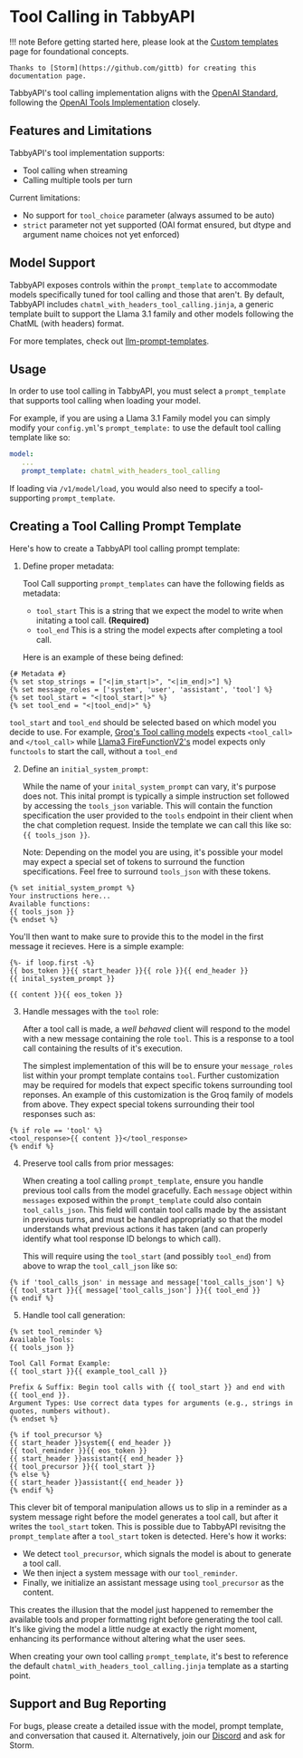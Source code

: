 # Tool Calling in TabbyAPI

!!! note
    Before getting started here, please look at the [Custom templates](https://github.com/theroyallab/tabbyAPI/wiki/04.-Chat-Completions#custom-templates) page for foundational concepts.
    
    Thanks to [Storm](https://github.com/gittb) for creating this documentation page.

TabbyAPI's tool calling implementation aligns with the [OpenAI Standard](https://platform.openai.com/docs/api-reference), following the [OpenAI Tools Implementation](https://platform.openai.com/docs/guides/function-calling) closely.

## Features and Limitations

TabbyAPI's tool implementation supports:
- Tool calling when streaming
- Calling multiple tools per turn

Current limitations:
- No support for `tool_choice` parameter (always assumed to be auto)
- `strict` parameter not yet supported (OAI format ensured, but dtype and argument name choices not yet enforced)

## Model Support

TabbyAPI exposes controls within the `prompt_template` to accommodate models specifically tuned for tool calling and those that aren't. By default, TabbyAPI includes `chatml_with_headers_tool_calling.jinja`, a generic template built to support the Llama 3.1 family and other models following the ChatML (with headers) format.

For more templates, check out [llm-prompt-templates](https://github.com/theroyallab/llm-prompt-templates).

## Usage

In order to use tool calling in TabbyAPI, you must select a `prompt_template` that supports tool calling when loading your model. 

For example, if you are using a Llama 3.1 Family model you can simply modify your `config.yml`'s `prompt_template:` to use the default tool calling template like so:

```yaml
model:
   ...
   prompt_template: chatml_with_headers_tool_calling
```

If loading via `/v1/model/load`, you would also need to specify a tool-supporting `prompt_template`.

## Creating a Tool Calling Prompt Template

Here's how to create a TabbyAPI tool calling prompt template:

1. Define proper metadata:

    Tool Call supporting `prompt_templates` can have the following fields as metadata:
    - `tool_start` This is a string that we expect the model to write when initating a tool call. **(Required)**
    - `tool_end` This is a string the model expects after completing a tool call.

    Here is an example of these being defined:

```jinja
{# Metadata #} 
{% set stop_strings = ["<|im_start|>", "<|im_end|>"] %}
{% set message_roles = ['system', 'user', 'assistant', 'tool'] %}
{% set tool_start = "<|tool_start|>" %}
{% set tool_end = "<|tool_end|>" %}
```
   
   `tool_start` and `tool_end` should be selected based on which model you decide to use. For example, [Groq's Tool calling models](https://huggingface.co/Groq/Llama-3-Groq-70B-Tool-Use) expects `<tool_call>` and `</tool_call>` while [Llama3 FireFunctionV2's](https://huggingface.co/fireworks-ai/llama-3-firefunction-v2) model expects only `functools` to start the call, without a `tool_end`

2. Define an `initial_system_prompt`:
   
   While the name of your `inital_system_prompt` can vary, it's purpose does not. This inital prompt is typically a simple instruction set followed by accessing the `tools_json` variable. This will contain the function specification the user provided to the `tools` endpoint in their client when the chat completion request. Inside the template we can call this like so: `{{ tools_json }}`.

   Note: Depending on the model you are using, it's possible your model may expect a special set of tokens to surround the function specifications. Feel free to surround `tools_json` with these tokens.

```jinja
{% set initial_system_prompt %}
Your instructions here...
Available functions:
{{ tools_json }}
{% endset %}
```

   You'll then want to make sure to provide this to the model in the first message it recieves. Here is a simple example:

```jinja
{%- if loop.first -%}
{{ bos_token }}{{ start_header }}{{ role }}{{ end_header }}
{{ inital_system_prompt }}

{{ content }}{{ eos_token }}
```

3. Handle messages with the `tool` role:

   After a tool call is made, a *well behaved* client will respond to the model with a new message containing the role `tool`. This is a response to a tool call containing the results of it's execution.

   The simplest implementation of this will be to ensure your `message_roles` list within your prompt template contains `tool`. Further customization may be required for models that expect specific tokens surrounding tool reponses. An example of this customization is the Groq family of models from above. They expect special tokens surrounding their tool responses such as:

```jinja
{% if role == 'tool' %}
<tool_response>{{ content }}</tool_response>
{% endif %}
```

4. Preserve tool calls from prior messages:

   When creating a tool calling `prompt_template`, ensure you handle previous tool calls from the model gracefully. Each `message` object within `messages` exposed within the `prompt_template` could also contain `tool_calls_json`. This field will contain tool calls made by the assistant in previous turns, and must be handled appropriatly so that the model understands what previous actions it has taken (and can properly identify what tool response ID belongs to which call).

   This will require using the `tool_start` (and possibly `tool_end`) from above to wrap the `tool_call_json` like so:

```jinja
{% if 'tool_calls_json' in message and message['tool_calls_json'] %}
{{ tool_start }}{{ message['tool_calls_json'] }}{{ tool_end }}
{% endif %}
```

5. Handle tool call generation:
```jinja
{% set tool_reminder %}
Available Tools:
{{ tools_json }}

Tool Call Format Example:
{{ tool_start }}{{ example_tool_call }}

Prefix & Suffix: Begin tool calls with {{ tool_start }} and end with {{ tool_end }}.
Argument Types: Use correct data types for arguments (e.g., strings in quotes, numbers without).
{% endset %}

{% if tool_precursor %}
{{ start_header }}system{{ end_header }}
{{ tool_reminder }}{{ eos_token }}
{{ start_header }}assistant{{ end_header }}
{{ tool_precursor }}{{ tool_start }}
{% else %}
{{ start_header }}assistant{{ end_header }}
{% endif %}
```

   This clever bit of temporal manipulation allows us to slip in a reminder as a system message right before the model generates a tool call, but after it writes the `tool_start` token. This is possible due to TabbyAPI revisitng the `prompt_template` after a `tool_start` token is detected. Here's how it works:

   - We detect `tool_precursor`, which signals the model is about to generate a tool call.
   - We then inject a system message with our `tool_reminder`.
   - Finally, we initialize an assistant message using `tool_precursor` as the content.

   This creates the illusion that the model just happened to remember the available tools and proper formatting right before generating the tool call. It's like giving the model a little nudge at exactly the right moment, enhancing its performance without altering what the user sees.

When creating your own tool calling `prompt_template`, it's best to reference the default `chatml_with_headers_tool_calling.jinja` template as a starting point.

## Support and Bug Reporting

For bugs, please create a detailed issue with the model, prompt template, and conversation that caused it. Alternatively, join our [Discord](https://discord.gg/sYQxnuD7Fj) and ask for Storm.